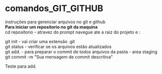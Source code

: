 # comandos_GIT_GITHUB


instruções para gerenciar arquivos no git e github<br>
**Para iniciar um repositorio no git da maquina**<br>
cd repositorio - atravez do prompt navegue ate a raiz do projeto e :

git init  - vai criar uma extensão .git <br>
git status -  verificar se os arquivos estão atualizados<br>
git add. - para preparar o commit de todos arquivos da pasta - area staging<br>
git commit -m "Sua mensagem de commit descritiva"

Teste  para add.
<!-- Este é um comentário em Markdown que será visível no texto renderizado -->









